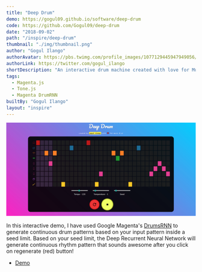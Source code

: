 ```yaml
---
title: "Deep Drum"
demo: https://gogul09.github.io/software/deep-drum
code: https://github.com/Gogul09/deep-drum
date: "2018-09-02"
path: "/inspire/deep-drum"
thumbnail: "./img/thumbnail.png"
author: "Gogul Ilango"
authorAvatar: https://pbs.twimg.com/profile_images/1077129445947949056/2pEOtyqy_400x400.jpg
authorLink: https://twitter.com/gogul_ilango
shortDescription: "An interactive drum machine created with love for Music and AI."
tags:
  - Magenta.js
  - Tone.js
  - Magenta DrumRNN
builtBy: "Gogul Ilango"
layout: "inspire"
---
```


![Animation](./img/deepdrum.gif)

In this interactive demo, I have used Google Magenta's [DrumsRNN](https://github.com/tensorflow/magenta/tree/master/magenta/models/drums_rnn) to generate continuous drum patterns based on your input pattern inside a seed limit. Based on your seed limit, the Deep Recurrent Neural Network will generate continuous rhythm pattern that sounds awesome after you click on regenerate (red) button!

- [Demo](https://gogul09.github.io/software/deep-drum)
